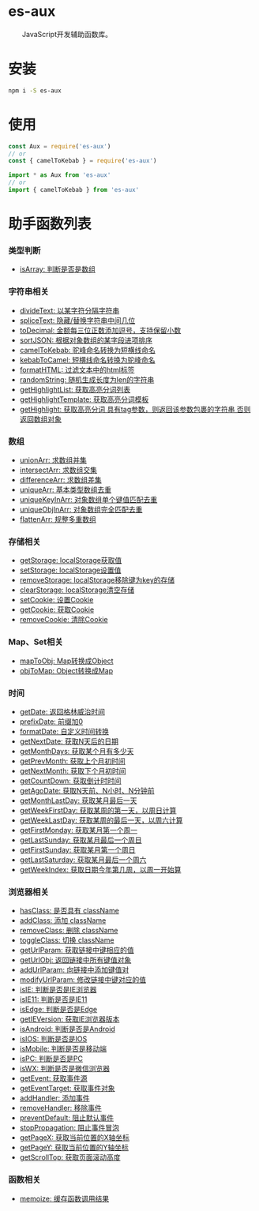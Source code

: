 # es-aux
&emsp;&emsp;JavaScript开发辅助函数库。

# 安装
```bash
npm i -S es-aux
```

# 使用
```js
const Aux = require('es-aux')
// or
const { camelToKebab } = require('es-aux')

import * as Aux from 'es-aux'
// or
import { camelToKebab } from 'es-aux'
```

# 助手函数列表

### 类型判断
* [isArray: 判断是否是数组](https://github.com/staven630/es-aux/blob/master/docs/type.md#isArray)
### 字符串相关
* [divideText: 以某字符分隔字符串](https://github.com/staven630/es-aux/blob/master/docs/string.md#divideText)
* [spliceText: 隐藏/替换字符串中间几位](https://github.com/staven630/es-aux/blob/master/docs/string.md#spliceText)
* [toDecimal: 金额每三位正数添加逗号，支持保留小数](https://github.com/staven630/es-aux/blob/master/docs/string.md#toDecimal)
* [sortJSON: 根据对象数组的某字段进项排序](https://github.com/staven630/es-aux/blob/master/docs/string.md#sortJSON)
* [camelToKebab: 驼峰命名转换为短横线命名](https://github.com/staven630/es-aux/blob/master/docs/string.md#camelToKebab)
* [kebabToCamel: 短横线命名转换为驼峰命名](https://github.com/staven630/es-aux/blob/master/docs/string.md#kebabToCamel)
* [formatHTML: 过滤文本中的html标签](https://github.com/staven630/es-aux/blob/master/docs/string.md#formatHTML)
* [randomString: 随机生成长度为len的字符串](https://github.com/staven630/es-aux/blob/master/docs/string.md#randomString)
* [getHighlightList: 获取高亮分词列表](https://github.com/staven630/es-aux/blob/master/docs/string.md#getHighlightList)
* [getHighlightTemplate: 获取高亮分词模板](https://github.com/staven630/es-aux/blob/master/docs/string.md#getHighlightTemplate)
* [getHighlight: 获取高亮分词具有tag参数，则返回该参数包裹的字符串否则返回数组对象](https://github.com/staven630/es-aux/blob/master/docs/string.md#getHighlight)
### 数组
* [unionArr: 求数组并集](https://github.com/staven630/es-aux/blob/master/docs/array.md#unionArr)
* [intersectArr: 求数组交集](https://github.com/staven630/es-aux/blob/master/docs/array.md#intersectArr)
* [differenceArr: 求数组差集](https://github.com/staven630/es-aux/blob/master/docs/array.md#differenceArr)
* [uniqueArr: 基本类型数组去重](https://github.com/staven630/es-aux/blob/master/docs/array.md#uniqueArr)
* [uniqueKeyInArr: 对象数组单个键值匹配去重](https://github.com/staven630/es-aux/blob/master/docs/array.md#uniqueKeyInArr)
* [uniqueObjInArr: 对象数组完全匹配去重](https://github.com/staven630/es-aux/blob/master/docs/array.md#uniqueObjInArr)
* [flattenArr: 规整多重数组](https://github.com/staven630/es-aux/blob/master/docs/array.md#flattenArr)
### 存储相关
* [getStorage: localStorage获取值](https://github.com/staven630/es-aux/blob/master/docs/storage.md#getStorage)
* [setStorage: localStorage设置值](https://github.com/staven630/es-aux/blob/master/docs/storage.md#setStorage)
* [removeStorage: localStorage移除键为key的存储](https://github.com/staven630/es-aux/blob/master/docs/storage.md#removeStorage)
* [clearStorage: localStorage清空存储](https://github.com/staven630/es-aux/blob/master/docs/storage.md#clearStorage)
* [setCookie: 设置Cookie](https://github.com/staven630/es-aux/blob/master/docs/storage.md#setCookie)
* [getCookie: 获取Cookie](https://github.com/staven630/es-aux/blob/master/docs/storage.md#getCookie)
* [removeCookie: 清除Cookie](https://github.com/staven630/es-aux/blob/master/docs/storage.md#removeCookie)
### Map、Set相关
* [mapToObj: Map转换成Object](https://github.com/staven630/es-aux/blob/master/docs/map.md#mapToObj)
* [objToMap: Object转换成Map](https://github.com/staven630/es-aux/blob/master/docs/map.md#objToMap)
### 时间
* [getDate: 返回格林威治时间](https://github.com/staven630/es-aux/blob/master/docs/date.md#getDate)
* [prefixDate: 前缀加0](https://github.com/staven630/es-aux/blob/master/docs/date.md#prefixDate)
* [formatDate: 自定义时间转换](https://github.com/staven630/es-aux/blob/master/docs/date.md#formatDate)
* [getNextDate: 获取N天后的日期](https://github.com/staven630/es-aux/blob/master/docs/date.md#getNextDate)
* [getMonthDays: 获取某个月有多少天](https://github.com/staven630/es-aux/blob/master/docs/date.md#getMonthDays)
* [getPrevMonth: 获取上个月初时间](https://github.com/staven630/es-aux/blob/master/docs/date.md#getPrevMonth)
* [getNextMonth: 获取下个月初时间](https://github.com/staven630/es-aux/blob/master/docs/date.md#getNextMonth)
* [getCountDown: 获取倒计时时间](https://github.com/staven630/es-aux/blob/master/docs/date.md#getCountDown)
* [getAgoDate: 获取N天前、N小时、N分钟前](https://github.com/staven630/es-aux/blob/master/docs/date.md#getAgoDate)
* [getMonthLastDay: 获取某月最后一天](https://github.com/staven630/es-aux/blob/master/docs/date.md#getMonthLastDay)
* [getWeekFirstDay: 获取某周的第一天，以周日计算](https://github.com/staven630/es-aux/blob/master/docs/date.md#getWeekFirstDay)
* [getWeekLastDay: 获取某周的最后一天，以周六计算](https://github.com/staven630/es-aux/blob/master/docs/date.md#getWeekLastDay)
* [getFirstMonday: 获取某月第一个周一](https://github.com/staven630/es-aux/blob/master/docs/date.md#getFirstMonday)
* [getLastSunday: 获取某月最后一个周日](https://github.com/staven630/es-aux/blob/master/docs/date.md#getLastSunday)
* [getFirstSunday: 获取某月第一个周日](https://github.com/staven630/es-aux/blob/master/docs/date.md#getFirstSunday)
* [getLastSaturday: 获取某月最后一个周六](https://github.com/staven630/es-aux/blob/master/docs/date.md#getLastSaturday)
* [getWeekIndex: 获取日期今年第几周，以周一开始算](https://github.com/staven630/es-aux/blob/master/docs/date.md#getWeekIndex)
### 浏览器相关
* [hasClass: 是否具有 className](https://github.com/staven630/es-aux/blob/master/docs/browser.md#hasClass)
* [addClass: 添加 className](https://github.com/staven630/es-aux/blob/master/docs/browser.md#addClass)
* [removeClass: 删除 className](https://github.com/staven630/es-aux/blob/master/docs/browser.md#removeClass)
* [toggleClass: 切换 className](https://github.com/staven630/es-aux/blob/master/docs/browser.md#toggleClass)
* [getUrlParam: 获取链接中键相应的值](https://github.com/staven630/es-aux/blob/master/docs/browser.md#getUrlParam)
* [getUrlObj: 返回链接中所有键值对象](https://github.com/staven630/es-aux/blob/master/docs/browser.md#getUrlObj)
* [addUrlParam: 向链接中添加键值对](https://github.com/staven630/es-aux/blob/master/docs/browser.md#addUrlParam)
* [modifyUrlParam: 修改链接中键对应的值](https://github.com/staven630/es-aux/blob/master/docs/browser.md#modifyUrlParam)
* [isIE: 判断是否是IE浏览器](https://github.com/staven630/es-aux/blob/master/docs/browser.md#isIE)
* [isIE11: 判断是否是IE11](https://github.com/staven630/es-aux/blob/master/docs/browser.md#isIE11)
* [isEdge: 判断是否是Edge](https://github.com/staven630/es-aux/blob/master/docs/browser.md#isEdge)
* [getIEVersion: 获取IE浏览器版本](https://github.com/staven630/es-aux/blob/master/docs/browser.md#getIEVersion)
* [isAndroid: 判断是否是Android](https://github.com/staven630/es-aux/blob/master/docs/browser.md#isAndroid)
* [isIOS: 判断是否是IOS](https://github.com/staven630/es-aux/blob/master/docs/browser.md#isIOS)
* [isMobile: 判断是否是移动端](https://github.com/staven630/es-aux/blob/master/docs/browser.md#isMobile)
* [isPC: 判断是否是PC](https://github.com/staven630/es-aux/blob/master/docs/browser.md#isPC)
* [isWX: 判断是否是微信浏览器](https://github.com/staven630/es-aux/blob/master/docs/browser.md#isWX)
* [getEvent: 获取事件源](https://github.com/staven630/es-aux/blob/master/docs/browser.md#getEvent)
* [getEventTarget: 获取事件对象](https://github.com/staven630/es-aux/blob/master/docs/browser.md#getEventTarget)
* [addHandler: 添加事件](https://github.com/staven630/es-aux/blob/master/docs/browser.md#addHandler)
* [removeHandler: 移除事件](https://github.com/staven630/es-aux/blob/master/docs/browser.md#removeHandler)
* [preventDefault: 阻止默认事件](https://github.com/staven630/es-aux/blob/master/docs/browser.md#preventDefault)
* [stopPropagation: 阻止事件冒泡](https://github.com/staven630/es-aux/blob/master/docs/browser.md#stopPropagation)
* [getPageX: 获取当前位置的X轴坐标](https://github.com/staven630/es-aux/blob/master/docs/browser.md#getPageX)
* [getPageY: 获取当前位置的Y轴坐标](https://github.com/staven630/es-aux/blob/master/docs/browser.md#getPageY)
* [getScrollTop: 获取页面滚动高度](https://github.com/staven630/es-aux/blob/master/docs/browser.md#getScrollTop)
### 函数相关
* [memoize: 缓存函数调用结果](https://github.com/staven630/es-aux/blob/master/docs/function.md#memoize)